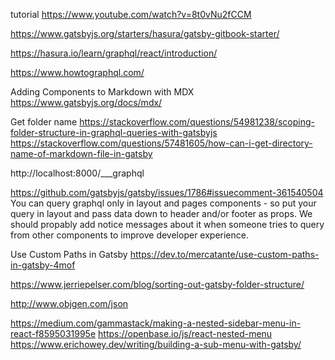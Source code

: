 tutorial https://www.youtube.com/watch?v=8t0vNu2fCCM

https://www.gatsbyjs.org/starters/hasura/gatsby-gitbook-starter/

https://hasura.io/learn/graphql/react/introduction/

https://www.howtographql.com/

Adding Components to Markdown with MDX
https://www.gatsbyjs.org/docs/mdx/


Get folder name 
https://stackoverflow.com/questions/54981238/scoping-folder-structure-in-graphql-queries-with-gatsbyjs
https://stackoverflow.com/questions/57481605/how-can-i-get-directory-name-of-markdown-file-in-gatsby

http://localhost:8000/___graphql


https://github.com/gatsbyjs/gatsby/issues/1786#issuecomment-361540504
You can query graphql only in layout and pages components - so put your query in layout and pass data down to header and/or footer as props.
We should propably add notice messages about it when someone tries to query from other components to improve developer experience.

Use Custom Paths in Gatsby
https://dev.to/mercatante/use-custom-paths-in-gatsby-4mof

https://www.jerriepelser.com/blog/sorting-out-gatsby-folder-structure/


http://www.objgen.com/json

https://medium.com/gammastack/making-a-nested-sidebar-menu-in-react-f8595031995e
https://openbase.io/js/react-nested-menu
https://www.erichowey.dev/writing/building-a-sub-menu-with-gatsby/